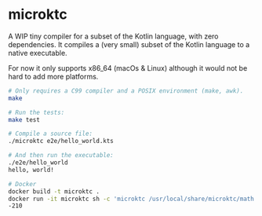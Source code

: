 # microktc

A WIP tiny compiler for a subset of the Kotlin language, with zero dependencies. It compiles a (very small) subset of the Kotlin language to a native executable. 

For now it only supports x86_64 (macOs & Linux) although it would not be hard to add more platforms.

```sh
# Only requires a C99 compiler and a POSIX environment (make, awk).
make

# Run the tests:
make test

# Compile a source file:
./microktc e2e/hello_world.kts

# And then run the executable:
./e2e/hello_world
hello, world!

# Docker
docker build -t microktc .
docker run -it microktc sh -c 'microktc /usr/local/share/microktc/math.kts && /usr/local/share/microktc/math'
-210

```
